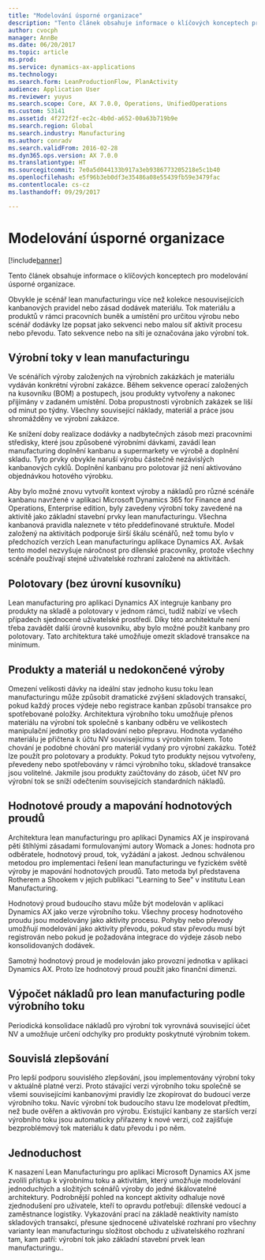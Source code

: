 ```yaml
---
title: "Modelování úsporné organizace"
description: "Tento článek obsahuje informace o klíčových konceptech pro modelování úsporné organizace."
author: cvocph
manager: AnnBe
ms.date: 06/20/2017
ms.topic: article
ms.prod: 
ms.service: dynamics-ax-applications
ms.technology: 
ms.search.form: LeanProductionFlow, PlanActivity
audience: Application User
ms.reviewer: yuyus
ms.search.scope: Core, AX 7.0.0, Operations, UnifiedOperations
ms.custom: 53141
ms.assetid: 4f272f2f-ec2c-4b0d-a652-00a63b719b9e
ms.search.region: Global
ms.search.industry: Manufacturing
ms.author: conradv
ms.search.validFrom: 2016-02-28
ms.dyn365.ops.version: AX 7.0.0
ms.translationtype: HT
ms.sourcegitcommit: 7e0a5d044133b917a3eb9386773205218e5c1b40
ms.openlocfilehash: e5f96b3eb0df3e35486a08e55439fb59e3479fac
ms.contentlocale: cs-cz
ms.lasthandoff: 09/29/2017

---
```


# <a name="modeling-a-lean-organization"></a>Modelování úsporné organizace

[!include[banner](../includes/banner.md)]


Tento článek obsahuje informace o klíčových konceptech pro modelování úsporné organizace. 

Obvykle je scénář lean manufacturingu více než kolekce nesouvisejících kanbanových pravidel nebo zásad dodávek materiálu. Tok materiálu a produktů v rámci pracovních buněk a umístění pro určitou výrobu nebo scénář dodávky lze popsat jako sekvenci nebo malou síť aktivit procesu nebo převodu. Tato sekvence nebo na síti je označována jako výrobní tok.

## <a name="production-flows-in-lean-manufacturing"></a>Výrobní toky v lean manufacturingu
Ve scénářích výroby založených na výrobních zakázkách je materiálu vydáván konkrétní výrobní zakázce. Během sekvence operací založených na kusovníku (BOM) a postupech, jsou produkty vytvořeny a nakonec přijímány v zadaném umístění. Doba propustnosti výrobních zakázek se liší od minut po týdny. Všechny související náklady, materiál a práce jsou shromážděny ve výrobní zakázce. 

Ke snížení doby realizace dodávky a nadbytečných zásob mezi pracovními středisky, které jsou způsobené výrobními dávkami, zavádí lean manufacturing doplnění kanbanu a supermarkety ve výrobě a doplnění skladu. Tyto prvky obvykle naruší výrobu částečně nezávislých kanbanových cyklů. Doplnění kanbanu pro polotovar již není aktivováno objednávkou hotového výrobku. 

Aby bylo možné znovu vytvořit kontext výroby a nákladů pro různé scénáře kanbanu navržené v aplikaci Microsoft Dynamics 365 for Finance and Operations, Enterprise edition, byly zavedeny výrobní toky zavedené na aktivitě jako základní stavební prvky lean manufacturingu. Všechna kanbanová pravidla naleznete v této předdefinované struktuře. Model založený na aktivitách podporuje širší škálu scénářů, než tomu bylo v předchozích verzích Lean manufacturingu aplikace Dynamics AX. Avšak tento model nezvyšuje náročnost pro dílenské pracovníky, protože všechny scénáře používají stejné uživatelské rozhraní založené na aktivitách.

## <a name="semi-finished-products-non-bom-levels"></a>Polotovary (bez úrovní kusovníku)
Lean manufacturing pro aplikaci Dynamics AX integruje kanbany pro produkty na skladě a polotovary v jednom rámci, tudíž nabízí ve všech případech sjednocené uživatelské prostředí. Díky této architektuře není třeba zavádět další úrovně kusovníku, aby bylo možné použít kanbany pro polotovary. Tato architektura také umožňuje omezit skladové transakce na minimum.

## <a name="products-and-material-in-work-in-progress"></a>Produkty a materiál u nedokončené výroby
Omezení velikosti dávky na ideální stav jednoho kusu toku lean manufacturingu může způsobit dramatické zvýšení skladových transakcí, pokud každý proces výdeje nebo registrace kanban způsobí transakce pro spotřebované položky. Architektura výrobního toku umožňuje přenos materiálu na výrobní tok společně s kanbany odběru ve velikostech manipulační jednotky pro skladování nebo přepravu. Hodnota vydaného materiálu je přičtena k účtu NV souvisejícímu s výrobním tokem. Toto chování je podobné chování pro materiál vydaný pro výrobní zakázku. Totéž lze použít pro polotovary a produkty. Pokud tyto produkty nejsou vytvořeny, převedeny nebo spotřebovány v rámci výrobního toku, skladové transakce jsou volitelné. Jakmile jsou produkty zaúčtovány do zásob, účet NV pro výrobní tok se sníží odečtením souvisejících standardních nákladů.

## <a name="value-streams-and-value-stream-mapping"></a>Hodnotové proudy a mapování hodnotových proudů
Architektura lean manufacturingu pro aplikaci Dynamics AX je inspirovaná pěti štíhlými zásadami formulovanými autory Womack a Jones: hodnota pro odběratele, hodnotový proud, tok, vyžádání a jakost. Jednou schválenou metodou pro implementaci řešení lean manufacturingu ve fyzickém světě výroby je mapování hodnotových proudů. Tato metoda byl představena Rotherem a Shookem v jejich publikaci "Learning to See" v institutu Lean Manufacturing. 

Hodnotový proud budoucího stavu může být modelován v aplikaci Dynamics AX jako verze výrobního toku. Všechny procesy hodnotového proudu jsou modelovány jako aktivity procesu. Pohyby nebo převody umožňují modelování jako aktivity převodu, pokud stav převodu musí být registrován nebo pokud je požadována integrace do výdeje zásob nebo konsolidovaných dodávek. 

Samotný hodnotový proud je modelován jako provozní jednotka v aplikaci Dynamics AX. Proto lze hodnotový proud použít jako finanční dimenzi.

## <a name="costing-for-lean-manufacturing-based-on-the-production-flow"></a>Výpočet nákladů pro lean manufacturing podle výrobního toku
Periodická konsolidace nákladů pro výrobní tok vyrovnává související účet NV a umožňuje určení odchylky pro produkty poskytnuté výrobním tokem.

## <a name="continuous-improvement"></a>Souvislá zlepšování
Pro lepší podporu souvislého zlepšování, jsou implementovány výrobní toky v aktuálně platné verzi. Proto stávající verzi výrobního toku společně se všemi souvisejícími kanbanovými pravidly lze zkopírovat do budoucí verze výrobního toku. Navíc výrobní tok budoucího stavu lze modelovat předtím, než bude ověřen a aktivován pro výrobu. Existující kanbany ze starších verzí výrobního toku jsou automaticky přiřazeny k nové verzi, což zajišťuje bezproblémový tok materiálu k datu převodu i po něm.

## <a name="simplicity"></a>Jednoduchost
K nasazení Lean Manufacturingu pro aplikaci Microsoft Dynamics AX jsme zvolili přístup k výrobnímu toku a aktivitám, který umožňuje modelování jednoduchých a složitých scénářů výroby do jedné škálovatelné architektury. Podrobnější pohled na koncept aktivity odhaluje nové zjednodušení pro uživatele, kteří to opravdu potřebují: dílenské vedoucí a zaměstnance logistiky. Vykazování prací na základě neaktivity namísto skladových transakcí, přesune sjednocené uživatelské rozhraní pro všechny varianty lean manufacturingu složitost obchodu z uživatelského rozhraní tam, kam patří: výrobní tok jako základní stavební prvek lean manufacturingu..




